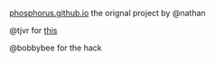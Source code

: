 [phosphorus.github.io](http://phosphorus.github.io) the orignal project by @nathan

@tjvr for [this](https://github.com/nathan/phosphorus/pull/589/files)

@bobbybee for the hack

